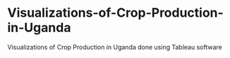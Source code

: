 # Visualizations-of-Crop-Production-in-Uganda
Visualizations of Crop Production in Uganda done using Tableau software
